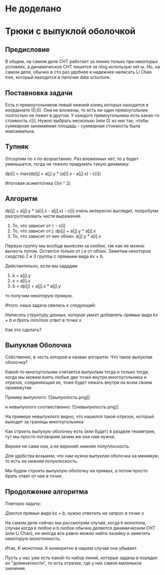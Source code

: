 # Не доделано


# Трюки с выпуклой оболочкой


## Предисловие
В общем, на самом деле CHT работает за линию только при некоторых условиях, а динамическое CHT пишется за nlog использую set-ы. Но, на самом деле, обычно в сто раз удобнее и надежнее написать Li Chao tree, который находится в папочке data sctucture.

## Поставновка задачи
Есть n прямоугольников левый нижний конец которых находится в координате (0;0). Они не вложены, то есть ни один прямоугольник полгостью не лежит в другом. У каждого прямоугольника есть какая-то стоимость c[i]. Нужно выбрать несколько (или 0) из них так, чтобы суммарная занимаемая площадь - суммарная стоимость была максимальна.

## Тупняк
Отсортим по x по возрастанию. Раз вложенных нет, то y будет уменьшатся, тогда не тяжело придумать такую динамику:

dp[i] = max(dp[j] + a[j].y * (a[i].x - a[j].x) - c[i])

Итоговая асимптотика O(n ^ 2)

## Алгоритм

dp[j] + a[j].y * (a[i].x - a[j].x) - c[i] очень интересно выглядит, попробуем разгруппировать части выражения.

1) То, что зависит от i: - c[i]
2) То, что зависит от j: dp[j] + a[j].y * a[j].x
3) То, что зависит от них обоих: a[j].y * a[i].x

Первую группу мы вообще вынесем за скобки, так как ее можно вычесть потом. Остается только от j и от обоих. Заметим некоторое сходство 2 и 3 группы с прямыми вида *kx + b*.

Действительно, если мы зададим

1)  k = a[j].y
2)  x = a[i].x
3)  b = dp[j] + a[j].x * a[j].y

то получим некоторую прямую. 

Итого: наша задача свелась к следующей:

*Написать структуру данных, которая умеет добавлять прямые вида kx + b и брать min/max ответ в точке x*.

Как это сделать?

## Выпуклая Оболочка

Собственно, в честь которой и назван алгоритм. Что такое выпуклая оболочка? 

Какой-то многоугольник считается выпуклым тогда и только тогда, когда мы можем взять любые две точки внутри многоугольника и отрезок, соединяющий их, тоже будет лежать внутри на всем своем промежутке

Пример выпуклого: 
![[выпуклость.png]]

и невыпуклого соотвественно:
![[невыпуклость.png]]

На примере невыпуклого видно, что нашелся такой отрезок, который выходит за границы многоугольника

Как строить выпукую оболочку есть (или будет) в разделе геометрия, тут мы просто поговорим зачем же она нам нужна.

Вернее не сама она, а ее верхняя\ нижняя полуплоскость. 

Для удобства возьмем, что нам нужна выпуклая оболочка на минимум, то есть ее нижняя полуклоскость. 

Мы будем строить выпуклую оболочку на прямых, а потом просто брать ответ от нее в точке.


## Продолжение алгоритма

Повторю задачу:

*Даются прямые вида kx + b, нужно ответить на запрос в точке x*

На самом деле сейчас мы рассмотрим случай, когда k монотона, случаи когда k любое и b любое обычно делается динамическим CHT (или Li Chao), но иногда все равно можно найти лазейку и заметить некоторую монотонность.


Итак, K монотона. А конекретно в нашем случае она убывает. 

Пусть у нас уже есть какой-то набор линий, которые заданы в порядке их "доминатности", то есть отрезке, где у них самое маленькое значение.